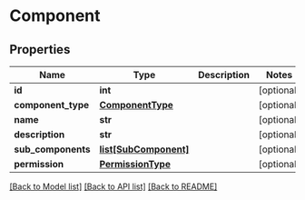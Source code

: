 # Component

## Properties
Name | Type | Description | Notes
------------ | ------------- | ------------- | -------------
**id** | **int** |  | [optional] 
**component_type** | [**ComponentType**](ComponentType.md) |  | [optional] 
**name** | **str** |  | [optional] 
**description** | **str** |  | [optional] 
**sub_components** | [**list[SubComponent]**](SubComponent.md) |  | [optional] 
**permission** | [**PermissionType**](PermissionType.md) |  | [optional] 

[[Back to Model list]](../README.md#documentation-for-models) [[Back to API list]](../README.md#documentation-for-api-endpoints) [[Back to README]](../README.md)

